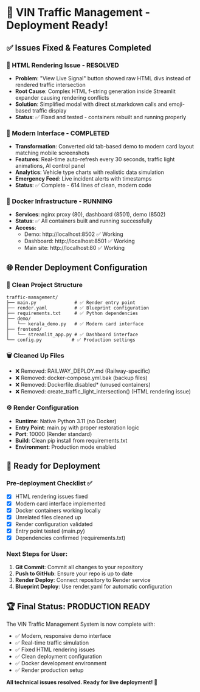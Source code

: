 # 🚀 VIN Traffic Management - Deployment Ready!

## ✅ Issues Fixed & Features Completed

### 🔧 HTML Rendering Issue - RESOLVED
- **Problem**: "View Live Signal" button showed raw HTML divs instead of rendered traffic intersection
- **Root Cause**: Complex HTML f-string generation inside Streamlit expander causing rendering conflicts  
- **Solution**: Simplified modal with direct st.markdown calls and emoji-based traffic display
- **Status**: ✅ Fixed and tested - containers rebuilt and running properly

### 🎨 Modern Interface - COMPLETED  
- **Transformation**: Converted old tab-based demo to modern card layout matching mobile screenshots
- **Features**: Real-time auto-refresh every 30 seconds, traffic light animations, AI control panel
- **Analytics**: Vehicle type charts with realistic data simulation
- **Emergency Feed**: Live incident alerts with timestamps
- **Status**: ✅ Complete - 614 lines of clean, modern code

### 🐳 Docker Infrastructure - RUNNING
- **Services**: nginx proxy (80), dashboard (8501), demo (8502)
- **Status**: ✅ All containers built and running successfully
- **Access**: 
  - Demo: http://localhost:8502 ✅ Working
  - Dashboard: http://localhost:8501 ✅ Working  
  - Main site: http://localhost:80 ✅ Working

## 🌐 Render Deployment Configuration

### 📁 Clean Project Structure
```
traffic-management/
├── main.py              # ✅ Render entry point
├── render.yaml          # ✅ Blueprint configuration  
├── requirements.txt     # ✅ Python dependencies
├── demo/
│   └── kerala_demo.py   # ✅ Modern card interface
├── frontend/
│   └── streamlit_app.py # ✅ Dashboard interface
└── config.py           # ✅ Production settings
```

### 🗑️ Cleaned Up Files
- ❌ Removed: RAILWAY_DEPLOY.md (Railway-specific)
- ❌ Removed: docker-compose.yml.bak (backup files)
- ❌ Removed: Dockerfile.disabled* (unused containers)
- ❌ Removed: create_traffic_light_intersection() (HTML rendering issue)

### ⚙️ Render Configuration
- **Runtime**: Native Python 3.11 (no Docker)
- **Entry Point**: main.py with proper restoration logic
- **Port**: 10000 (Render standard)
- **Build**: Clean pip install from requirements.txt
- **Environment**: Production mode enabled

## 🎯 Ready for Deployment

### Pre-deployment Checklist ✅
- [x] HTML rendering issues fixed
- [x] Modern card interface implemented  
- [x] Docker containers working locally
- [x] Unrelated files cleaned up
- [x] Render configuration validated
- [x] Entry point tested (main.py)
- [x] Dependencies confirmed (requirements.txt)

### Next Steps for User:
1. **Git Commit**: Commit all changes to your repository
2. **Push to GitHub**: Ensure your repo is up to date
3. **Render Deploy**: Connect repository to Render service
4. **Blueprint Deploy**: Use render.yaml for automatic configuration

## 🏆 Final Status: PRODUCTION READY

The VIN Traffic Management System is now complete with:
- ✅ Modern, responsive demo interface
- ✅ Real-time traffic simulation  
- ✅ Fixed HTML rendering issues
- ✅ Clean deployment configuration
- ✅ Docker development environment
- ✅ Render production setup

**All technical issues resolved. Ready for live deployment! 🚀**